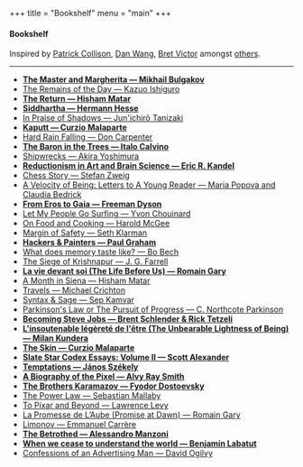 +++
title = "Bookshelf"
menu = "main"
+++

#### Bookshelf

Inspired by [Patrick Collison](https://patrickcollison.com/bookshelf), [Dan Wang](https://danwang.co/about/), [Bret Victor](http://worrydream.com/Shelf2015/) amongst [others](https://www.are.na/paul-asselin/bookshelves-1518410307).

---

- **[The Master and Margherita — Mikhail Bulgakov](https://www.amazon.com/Master-Margarita-50th-Anniversary-Penguin-Classics/dp/0143108271)**
- [The Remains of the Day — Kazuo Ishiguro](https://www.amazon.com/Remains-Day-Vintage-International-ebook/dp/B003VPWX6K)
- **[The Return — Hisham Matar](https://www.amazon.com/Return-Pulitzer-Prize-Winner-Fathers-ebook/dp/B018PD2HIQ)**
- **[Siddhartha — Hermann Hesse](https://www.amazon.com/Siddhartha-Novel-Hermann-Hesse/dp/0553208845)**
- [In Praise of Shadows — Jun'ichirō Tanizaki](https://www.amazon.com/Praise-Shadows-Junichiro-Tanizaki/dp/0918172020)
- **[Kaputt — Curzio Malaparte](https://www.amazon.com/Kaputt-York-Review-Books-Classics/dp/1590171470)**
- [Hard Rain Falling — Don Carpenter](https://www.amazon.com/Hard-Falling-Review-Books-Classics-ebook/dp/B003KN3M72)
- **[The Baron in the Trees — Italo Calvino](https://www.amazon.com/Baron-Trees-Italo-Calvino-ebook/dp/B01I4FPM0U)**
- [Shipwrecks — Akira Yoshimura](https://www.amazon.com/Shipwrecks-Harvest-Book-Akira-Yoshimura/dp/0156008351)
- **[Reductionism in Art and Brain Science — Eric R. Kandel](https://www.amazon.com/Reductionism-Art-Brain-Science-Bridging/dp/0231179634)**
- [Chess Story — Stefan Zweig](https://www.amazon.com/Chess-Story-Review-Books-Classics/dp/1590171691)
- [A Velocity of Being: Letters to A Young Reader — Maria Popova and Claudia Bedrick](https://www.amazon.com/Velocity-Being-Letters-Young-Reader/dp/1592702287)
- **[From Eros to Gaia — Freeman Dyson](https://www.amazon.com/EROS-GAIA-Freeman-Dyson-ebook/dp/B00DFIE89I)**
- [Let My People Go Surfing — Yvon Chouinard](https://www.amazon.com/Let-People-Surfing-Education-Businessman-Including/dp/0143109677)
- [On Food and Cooking — Harold McGee](https://www.amazon.com/Food-Cooking-Science-Lore-Kitchen/dp/0684800012)
- [Margin of Safety — Seth Klarman](https://www.amazon.com/Margin-Safety-Risk-Averse-Strategies-Thoughtful/dp/0887305105)
- **[Hackers & Painters — Paul Graham](https://www.amazon.com/Hackers-Painters-Big-Ideas-Computer/dp/B08Z4FHH3T)**
- [What does memory taste like? — Bo Bech](https://chefbobech.com/what-does-memory-taste-like/)
- [The Siege of Krishnapur — J. G. Farrell](https://www.amazon.com/Siege-Krishnapur-Empire-Trilogy-ebook/dp/B003KN3M18)
- **[La vie devant soi (The Life Before Us) — Romain Gary](https://www.amazon.com/Life-Before-Us-Madame-Rosa/dp/081120961X)**
- [A Month in Siena — Hisham Matar](https://www.amazon.com/Month-Siena-Hisham-Matar/dp/059312913X)
- [Travels — Michael Crichton](https://www.amazon.com/Travels-Vintage-Departures-Michael-Crichton/dp/0804171270)
- [Syntax & Sage — Sep Kamvar](https://www.amazon.com/Syntax-Sage-Reflections-Software-Nature/dp/0692563636)
- [Parkinson's Law or The Pursuit of Progress — C. Northcote Parkinson](https://www.amazon.com/Parkinsons-Law-C-Northcote-Parkinson/dp/1568490151)
- **[Becoming Steve Jobs — Brent Schlender & Rick Tetzeli](https://www.amazon.com/Becoming-Steve-Jobs-Evolution-Visionary/dp/0385347421)**
- **[L'insoutenable légèreté de l'être (The Unbearable Lightness of Being) — Milan Kundera](https://www.amazon.com/Unbearable-Lightness-Being-Perennial-Classics/dp/0061148520)**
- **[The Skin — Curzio Malaparte](https://www.amazon.com/Skin-York-Review-Books-Classics/dp/1590176227)**
- **[Slate Star Codex Essays: Volume II — Scott Alexander](https://www.amazon.com/Slate-Star-Codex-Essays-II/dp/1735797111)**
- **[Temptations — János Székely](https://www.amazon.com/Temptation-Janos-Szekely/dp/1681374374)**
- **[A Biography of the Pixel — Alvy Ray Smith](https://www.amazon.com/Biography-Pixel-Leonardo-Alvy-Smith/dp/0262542455)**
- **[The Brothers Karamazov — Fyodor Dostoevsky](https://www.amazon.com/Brothers-Karamazov-Novel-Parts-Epilogue/dp/0140449248)**
- [The Power Law — Sebastian Mallaby](https://www.amazon.com/Power-Law-Venture-Capital-Making/dp/052555999X)
- [To Pixar and Beyond — Lawrence Levy](https://www.amazon.com/Pixar-Beyond-Unlikely-Journey-Entertainment/dp/0544734149)
- [La Promesse de L’Aube (Promise at Dawn) — Romain Gary](https://www.amazon.com/Promise-at-Dawn-Romain-Gary/dp/0811221989)
- [Limonov — Emmanuel Carrère](<https://en.wikipedia.org/wiki/Limonov_(novel)>)
- **[The Betrothed — Alessandro Manzoni](https://www.amazon.com/Betrothed-Novel-Alessandro-Manzoni/dp/0679643567/ref=sr_1_1?crid=2SNMMYL943SBT&keywords=The+Betrothed&qid=1681939059&sprefix=the+betrothed,aps,150&sr=8-1)**
- **[When we cease to understand the world — Benjamín Labatut](https://www.amazon.com/gp/product/1681375664/ref=ppx_od_dt_b_asin_title_s01?ie=UTF8&psc=1)**
- [Confessions of an Advertising Man — David Ogilvy](https://www.amazon.com/Confessions-Advertising-Man-David-Ogilvy/dp/190491537X)
